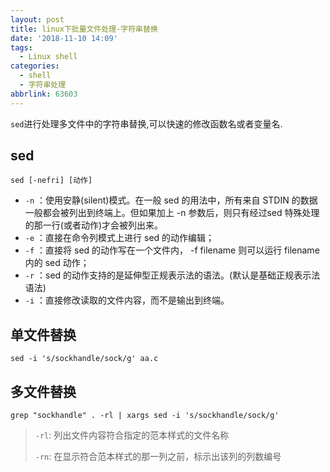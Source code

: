 ```yaml
---
layout: post
title: linux下批量文件处理-字符串替换
date: '2018-11-10 14:09'
tags:
  - Linux shell
categories:
  - shell
  - 字符串处理
abbrlink: 63603
---
```


`sed`进行处理多文件中的字符串替换,可以快速的修改函数名或者变量名.

<!--more-->

## sed

```
sed [-nefri] [动作]
```
* `-n` ：使用安静(silent)模式。在一般 sed 的用法中，所有来自 STDIN 的数据一般都会被列出到终端上。但如果加上 -n 参数后，则只有经过sed 特殊处理的那一行(或者动作)才会被列出来。
* `-e` ：直接在命令列模式上进行 sed 的动作编辑；
* `-f` ：直接将 sed 的动作写在一个文件内， -f filename 则可以运行 filename 内的 sed 动作；
* `-r` ：sed 的动作支持的是延伸型正规表示法的语法。(默认是基础正规表示法语法)
* `-i` ：直接修改读取的文件内容，而不是输出到终端。


## 单文件替换

```
sed -i 's/sockhandle/sock/g' aa.c
```

## 多文件替换

```
grep "sockhandle" . -rl | xargs sed -i 's/sockhandle/sock/g'
```
> `-rl`: 列出文件内容符合指定的范本样式的文件名称
> 
> `-rn`: 在显示符合范本样式的那一列之前，标示出该列的列数编号
